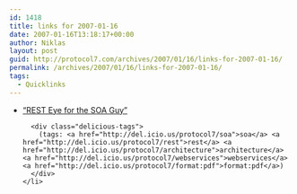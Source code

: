 ```yaml
---
id: 1418
title: links for 2007-01-16
date: 2007-01-16T13:18:17+00:00
author: Niklas
layout: post
guid: http://protocol7.com/archives/2007/01/16/links-for-2007-01-16/
permalink: /archives/2007/01/16/links-for-2007-01-16/
tags:
  - Quicklinks
---
```

<div class='microid-fe236621871af2fc2c3100a46903b3a308f7b0e2'>
  <ul class="delicious">
    <li>
      <div class="delicious-link">
        <a href="http://www.iona.com/hyplan/vinoski/pdfs/IEEE-REST_Eye_for_the_SOA_Guy.pdf">&#8220;REST Eye for the SOA Guy&#8221;</a>
      </div>
      
      <div class="delicious-tags">
        (tags: <a href="http://del.icio.us/protocol7/soa">soa</a> <a href="http://del.icio.us/protocol7/rest">rest</a> <a href="http://del.icio.us/protocol7/architecture">architecture</a> <a href="http://del.icio.us/protocol7/webservices">webservices</a> <a href="http://del.icio.us/protocol7/format:pdf">format:pdf</a>)
      </div>
    </li>
  </ul>
</div>